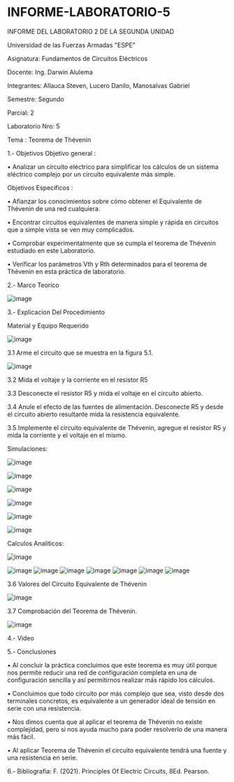 # INFORME-LABORATORIO-5
INFORME DEL LABORATORIO 2 DE LA SEGUNDA UNIDAD

Universidad de las Fuerzas Armadas "ESPE"

Asignatura: Fundamentos de Circuitos Eléctricos

Docente: Ing. Darwin Alulema

Integrantes: Allauca Steven, Lucero Danilo, Manosalvas Gabriel

Semestre: Segundo

Parcial: 2

Laboratorio Nro: 5

Tema : Teorema de Thévenin

1.- Objetivos Objetivo general :

• Analizar un circuito eléctrico para simplificar los cálculos de un sistema eléctrico complejo por un circuito equivalente más simple.

Objetivos Específicos :

• Afianzar los conocimientos sobre cómo obtener el Equivalente de Thévenin de una red cualquiera.

• Encontrar circuitos equivalentes de manera simple y rápida en circuitos que a simple vista se ven muy complicados.

• Comprobar experimentalmente que se cumpla el teorema de Thévenin estudiado en este Laboratorio.

• Verificar los parámetros Vth y Rth determinados para el teorema de Thévenin en esta práctica de laboratorio.

2.- Marco Teorico

![image](https://user-images.githubusercontent.com/93210648/149321988-0860a2dc-a762-4c05-93e3-db14c76ee880.png)


3.- Explicacion Del Procedimiento

Material y Equipo Requerido

![image](https://user-images.githubusercontent.com/93210648/149322090-c0e0f4f4-348e-4f8e-a256-447e6c7540e2.png)

3.1 Arme el circuito que se muestra en la figura 5.1.

![image](https://user-images.githubusercontent.com/93210648/149322166-d45c29b2-a9a1-4a02-8cc8-5eb25a5d55dd.png)


3.2 Mida el voltaje y la corriente en el resistor R5

3.3 Desconecte el resistor R5 y mida el voltaje en el circuito abierto.

3.4 Anule el efecto de las fuentes de alimentación. Desconecte R5 y desde el circuito abierto resultante mida la resistencia equivalente.

3.5 Implemente el circuito equivalente de Thévenin, agregue el resistor R5 y mida la corriente y el voltaje en el mismo.

Simulaciones:

![image](https://user-images.githubusercontent.com/93210648/149322511-428d7327-95aa-432e-a67c-de5ccdd6c8f5.png)

![image](https://user-images.githubusercontent.com/93210648/149323878-2e89cc7b-30d5-4a5f-a997-cde14a8344a6.png)

![image](https://user-images.githubusercontent.com/93210648/149323949-c8ec071e-d16f-4e3f-b605-249fc8df0bf7.png)

![image](https://user-images.githubusercontent.com/93210648/149324016-278cbe60-2df8-4d76-bf54-5ed447377c80.png)

![image](https://user-images.githubusercontent.com/93210648/149324095-7b4ed37d-9850-44d3-b82c-07253ab80102.png)

![image](https://user-images.githubusercontent.com/93210648/149324313-608a2ad2-65c7-4c8b-ad0f-38e28d63c5ab.png)

Calculos Analiticos:

![image](https://user-images.githubusercontent.com/93210648/149324376-ff0d2d90-8985-4c83-8f9c-d61f8677c524.png)

![image](https://user-images.githubusercontent.com/93210648/149324404-78c75650-ae7b-492e-8d4a-1c5ae1f68333.png)
![image](https://user-images.githubusercontent.com/93210648/149324442-99c8b375-1920-4205-b6ed-d63421a734a2.png)
![image](https://user-images.githubusercontent.com/93210648/149324557-f0110cdd-88e3-4424-976f-1f297aa9848d.png)
![image](https://user-images.githubusercontent.com/93210648/149324582-954395a6-a9dd-44af-b901-3fc5ee74d417.png)
![image](https://user-images.githubusercontent.com/93210648/149324607-5aeb3f91-86da-44c4-a7a6-ef61a5653afb.png)
![image](https://user-images.githubusercontent.com/93210648/149324637-110d8ff6-b28f-4b60-9d16-f69b6bebca0b.png)
![image](https://user-images.githubusercontent.com/93210648/149324663-a062acdb-8a44-4067-bd34-940cc62d550e.png)

3.6 Valores del Circuito Equivalente de Thévenin

![image](https://user-images.githubusercontent.com/93210648/149324724-be0334ed-0a4e-4414-8d44-fdad08d0c26e.png)

3.7 Comprobación del Teorema de Thévenin.

![image](https://user-images.githubusercontent.com/93210648/149324766-495e7ab2-11ba-4ea5-9582-51788ecf689d.png)

4.- Video



5.- Conclusiones

• Al concluir la práctica concluimos que este teorema es muy útil porque nos permite reducir una red de configuración completa en una de configuración sencilla y así permitirnos realizar más rápido los cálculos.

• Concluimos que todo circuito por más complejo que sea, visto desde dos terminales concretos, es equivalente a un generador ideal de tensión en serie con una resistencia.

• Nos dimos cuenta que al aplicar el teorema de Thévenin no existe complejidad, pero si nos ayuda mucho para poder resolverlo de una manera más fácil.

• Al aplicar Teorema de Thévenin el circuito equivalente tendrá una fuente y una resistencia en serie.

6.- Bibliografia:
F. (2021). Principles Of Electric Circuits, 8Ed. Pearson.
